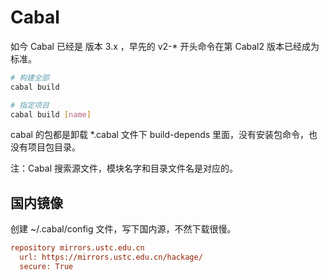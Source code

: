 # Cabal

如今 Cabal 已经是 版本 3.x ，早先的 v2-* 开头命令在第 Cabal2 版本已经成为标准。

```bash
# 构建全部
cabal build

# 指定项目
cabal build [name]
```

cabal 的包都是卸载 *.cabal 文件下 build-depends 里面，没有安装包命令，也没有项目包目录。

注：Cabal 搜索源文件，模块名字和目录文件名是对应的。

## 国内镜像

创建 ~/.cabal/config 文件，写下国内源，不然下载很慢。
```ini
repository mirrors.ustc.edu.cn
  url: https://mirrors.ustc.edu.cn/hackage/
  secure: True
```
